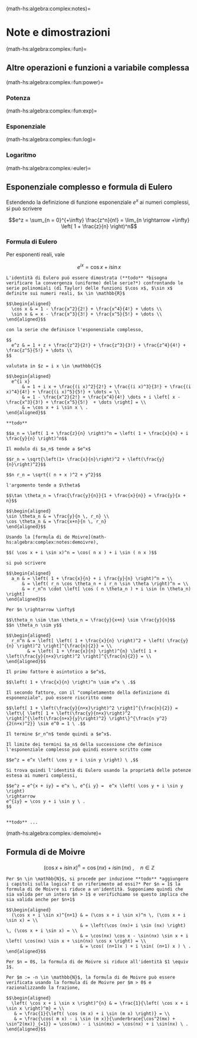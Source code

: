 (math-hs:algebra:complex:notes)=
# Note e dimostrazioni

(math-hs:algebra:complex:notes:fun)=
## Altre operazioni e funzioni a variabile complessa

(math-hs:algebra:complex:notes:fun:power)=
### Potenza

(math-hs:algebra:complex:notes:fun:exp)=
### Esponenziale

(math-hs:algebra:complex:notes:fun:log)=
### Logaritmo

(math-hs:algebra:complex:notes:euler)=
## Esponenziale complesso e formula di Eulero
Estendendo la definizione di funzione esponenziale $e^x$ ai numeri complessi, si può scrivere

$$e^z = \sum_{n = 0}^{+\infty} \frac{z^n}{n!} = \lim_{n \rightarrow +\infty} \left( 1 + \frac{z}{n} \right)^n$$

<!--
```{dropdown} Dimostrazione dell'equivalenza delle due definizioni
```
-->

### Formula di Eulero
Per esponenti reali, vale

$$e^{i x} = \cos x + i \sin x$$

```{dropdown} Dimostrazione usando la definizione come serie
L'identità di Eulero può essere dimostrata (**todo** *bisogna verificare la convergenza (uniforme) delle serie?*) confrontando le serie polinomiali (di Taylor) delle funzioni $\cos x$, $\sin x$ definite sui numeri reali, $x \in \mathbb{R}$

$$\begin{aligned}
  \cos x & = 1 - \frac{x^2}{2!} + \frac{x^4}{4!} + \dots \\
  \sin x & = x - \frac{x^3}{3!} + \frac{x^5}{5!} + \dots \\
\end{aligned}$$

con la serie che definisce l'esponenziale complesso,

$$
  e^z & = 1 + z + \frac{z^2}{2!} + \frac{z^3}{3!} + \frac{z^4}{4!} + \frac{z^5}{5!} + \dots \\
$$

valutata in $z = i x \in \mathbb{C}$

$$\begin{aligned}
  e^{i x} 
      & = 1 + i x + \frac{(i x)^2}{2!} + \frac{(i x)^3}{3!} + \frac{(i x)^4}{4!} + \frac{(i x)^5}{5!} + \dots = \\
      & = 1 - \frac{x^2}{2!} + \frac{x^4}{4!} \dots + i \left[ x - \frac{x^3}{3!} + \frac{x^5}{5!}  + \dots \right] = \\
      & = \cos x + i \sin x \ .
\end{aligned}$$

```

```{dropdown} Dimostrazione usando la definizione come limite della successione
**todo**

$$a_n = \left( 1 + \frac{z}{n} \right)^n = \left( 1 + \frac{x}{n} + i \frac{y}{n} \right)^n$$

Il modulo di $a_n$ tende a $e^x$

$$r_n = \sqrt{\left(1+ \frac{x}{n}\right)^2 + \left(\frac{y}{n}\right)^2}$$

$$n r_n = \sqrt{( n + x )^2 + y^2}$$

l'argomento tende a $\theta$ 

$$\tan \theta_n = \frac{\frac{y}{n}}{1 + \frac{x}{n}} = \frac{y}{x + n}$$

$$\begin{aligned}
\sin \theta_n & = \frac{y}{n \, r_n} \\
\cos \theta_n & = \frac{x+n}{n \, r_n}
\end{aligned}$$

Usando la [formula di de Moivre](math-hs:algebra:complex:notes:demoivre),

$$( \cos x + i \sin x)^n = \cos( n x ) + i \sin ( n x )$$

si può scrivere

$$\begin{aligned}
  a_n & = \left( 1 + \frac{x}{n} + i \frac{y}{n} \right)^n = \\
      & = \left( r_n \cos \theta_n + i r_n \sin \theta \right)^n = \\
      & = r_n^n \cdot \left[ \cos ( n \theta_n ) + i \sin (n \theta_n) \right]
\end{aligned}$$

Per $n \rightarrow \infty$

$$\theta_n \sim \tan \theta_n = \frac{y}{x+n} \sim \frac{y}{n}$$
$$n \theta_n \sim y$$

$$\begin{aligned}
  r_n^n & = \left[ \left( 1 + \frac{x}{n} \right)^2 + \left( \frac{y}{n} \right)^2 \right]^{\frac{n}{2}} = \\
        & = \left( 1 + \frac{x}{n} \right)^{n} \left[ 1 + \left(\frac{y}{n+x}\right)^2 \right]^{\frac{n}{2}} = \\
\end{aligned}$$

Il primo fattore è asintotico a $e^x$,

$$\left( 1 + \frac{x}{n} \right)^n \sim e^x \ .$$

Il secondo fattore, con il "completamento della definizione di esponenziale", può essere riscritto come

$$\left[ 1 + \left(\frac{y}{n+x}\right)^2 \right]^{\frac{n}{2}} = \left\{ \left[ 1 + \left(\frac{y}{n+x}\right)^2 \right]^{\left(\frac{n+x}{y}\right)^2} \right\}^{\frac{n y^2}{2(n+x)^2}} \sim e^0 = 1 \ .$$

Il termine $r_n^n$ tende quindi a $e^x$.

Il limite dei termini $a_n$ della successione che definisce l'esponenziale complesso può quindi essere scritto come

$$e^z = e^x \left( \cos y + i \sin y \right) \ ,$$

Si trova quindi l'identità di Eulero usando la proprietà delle potenze estesa ai numeri complessi,

$$e^z = e^{x + iy} = e^x \, e^{i y} =  e^x \left( \cos y + i \sin y \right)
\rightarrow
e^{iy} = \cos y + i \sin y \ .
$$


**todo** ...

```

(math-hs:algebra:complex:notes:demoivre)=
## Formula di de Moivre

$$(\cos x + i \sin x)^n = \cos(nx) + i \sin(nx) \ , \quad n \in \mathbb{Z}$$

```{dropdown} Dimostrazione per induzione
Per $n \in \mathbb{N}$, si procede per induzione **todo** *aggiungere i capitoli sulla logica? E un riferimento ad essi?* Per $n = 1$ la formula di de Moivre si riduce a un'identità. Supponiamo quindi che sia valida per un intero $n > 1$ e verifichiamo se questo implica che sia valida anche per $n+1$

$$\begin{aligned}
  (\cos x + i \sin x)^{n+1} & = (\cos x + i \sin x)^n \, (\cos x + i \sin x) = \\
                            & = \left(\cos (nx)+ i \sin (nx) \right) \, (\cos x + i \sin x) = \\
                            & = \cos(nx) \cos x - \sin(nx) \sin x + i \left( \cos(nx) \sin x + \sin(nx) \cos x \right) = \\
                            & = \cos( (n+1)x ) + i \sin( (n+1) x ) \ .
\end{aligned}$$

Per $n = 0$, la formula di de Moivre si riduce all'identità $1 \equiv 1$.

Per $m := -n \in \mathbb{N}$, la formula di de Moivre può essere verificata usando la formula di de Moivre per $m > 0$ e razionalizzando la frazione,

$$\begin{aligned}
  \left( \cos x + i \sin x \right)^{n} & = \frac{1}{\left( \cos x + i \sin x \right)^m} = \\
   & = \frac{1}{\left( \cos (m x) + i \sin (m x) \right)} = \\
   & = \frac{\cos( m x) - i \sin (m x)}{\underbrace{\cos^2(mx) + \sin^2(mx)}_{=1}} = \cos(mx) - i \sin(mx) = \cos(nx) + i \sin(nx) \ .
\end{aligned}$$

```

